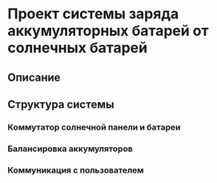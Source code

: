 # Проект системы заряда аккумуляторных батарей от солнечных батарей

## Описание

## Структура системы

### Коммутатор солнечной панели и батареи

### Балансировка аккумуляторов

### Коммуникация с пользователем


